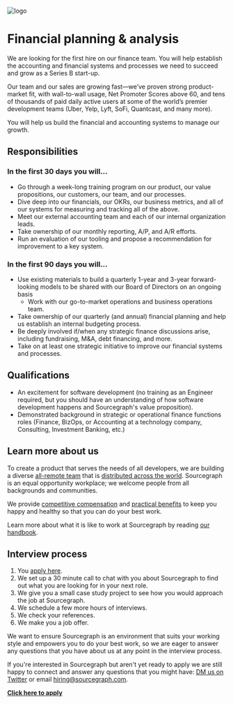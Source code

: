 ![logo](https://sourcegraph.com/.assets/img/sourcegraph-light-head-logo.svg)

# Financial planning & analysis

We are looking for the first hire on our finance team. You will help establish the accounting and financial systems and processes we need to succeed and grow as a Series B start-up.

Our team and our sales are growing fast—we’ve proven strong product-market fit, with wall-to-wall usage, Net Promoter Scores above 60, and tens of thousands of paid daily active users at some of the world’s premier development teams (Uber, Yelp, Lyft, SoFi, Quantcast, and many more).

You will help us build the financial and accounting systems to manage our growth.

## Responsibilities

### In the first 30 days you will...

- Go through a week-long training program on our product, our value propositions, our customers, our team, and our processes.
- Dive deep into our financials, our OKRs, our business metrics, and all of our systems for measuring and tracking all of the above.
- Meet our external accounting team and each of our internal organization leads.
- Take ownership of our monthly reporting, A/P, and A/R efforts.
- Run an evaluation of our tooling and propose a recommendation for improvement to a key system.

### In the first 90 days you will...

- Use existing materials to build a quarterly 1-year and 3-year forward-looking models to be shared with our Board of Directors on an ongoing basis
  - Work with our go-to-market operations and business operations team.
- Take ownership of our quarterly (and annual) financial planning and help us establish an internal budgeting process.
- Be deeply involved if/when any strategic finance discussions arise, including fundraising, M&A, debt financing, and more.
- Take on at least one strategic initiative to improve our financial systems and processes.

## Qualifications
- An excitement for software development (no training as an Engineer required, but you should have an understanding of how software development happens and Sourcegraph's value proposition).
- Demonstrated background in strategic or operational finance functions roles (Finance, BizOps, or Accounting at a technology company, Consulting, Investment Banking, etc.)
## Learn more about us

To create a product that serves the needs of all developers, we are building a diverse [all-remote team](https://about.sourcegraph.com/company/remote) that is [distributed across the world](https://about.sourcegraph.com/company/team). Sourcegraph is an equal opportunity workplace; we welcome people from all backgrounds and communities.

We provide [competitive compensation](https://about.sourcegraph.com/handbook/people-ops/compensation) and [practical benefits](https://about.sourcegraph.com/handbook/people-ops/benefits-and-perks) to keep you happy and healthy so that you can do your best work.

Learn more about what it is like to work at Sourcegraph by reading [our handbook](https://about.sourcegraph.com/handbook/).

## Interview process

1. You [apply here]().
1. We set up a 30 minute call to chat with you about Sourcegraph to find out what you are looking for in your next role.
1. We give you a small case study project to see how you would approach the job at Sourcegraph.
1. We schedule a few more hours of interviews.
1. We check your references.
1. We make you a job offer.

We want to ensure Sourcegraph is an environment that suits your working style and empowers you to do your best work, so we are eager to answer any questions that you have about us at any point in the interview process.

If you're interested in Sourcegraph but aren't yet ready to apply we are still happy to connect and answer any questions that you might have: [DM us on Twitter](https://twitter.com/srcgraph) or email hiring@sourcegraph.com.

**[Click here to apply]()**
